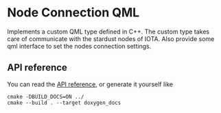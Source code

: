 # Node Connection QML 

Implements a custom QML type defined in C++. The custom type takes care of communicate with the stardust nodes of IOTA.
Also provide some qml interface to set the nodes connection settings.


## API reference

You can read the [API reference](https://eddytheco.github.io/ConectionSettings/), or generate it yourself like
```
cmake -DBUILD_DOCS=ON ../
cmake --build . --target doxygen_docs
```

